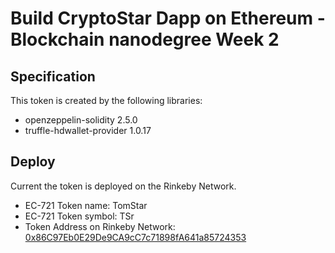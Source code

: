 # Build CryptoStar Dapp on Ethereum - Blockchain nanodegree Week 2

## Specification

This token is created by the following libraries:
* openzeppelin-solidity 2.5.0
* truffle-hdwallet-provider 1.0.17

## Deploy

Current the token is deployed on the Rinkeby Network.

* EC-721 Token name: TomStar
* EC-721 Token symbol: TSr
* Token Address on Rinkeby Network: [0x86C97Eb0E29De9CA9cC7c71898fA641a85724353](https://rinkeby.etherscan.io/tokens?q=0x86C97Eb0E29De9CA9cC7c71898fA641a85724353)







